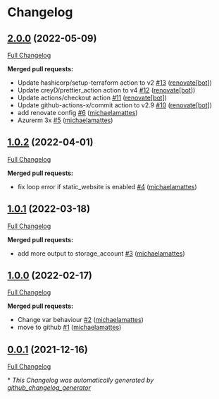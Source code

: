 # Changelog

## [2.0.0](https://github.com/T-Systems-MMS/terraform-azurerm-storage/tree/2.0.0) (2022-05-09)

[Full Changelog](https://github.com/T-Systems-MMS/terraform-azurerm-storage/compare/1.0.2...2.0.0)

**Merged pull requests:**

- Update hashicorp/setup-terraform action to v2 [\#13](https://github.com/T-Systems-MMS/terraform-azurerm-storage/pull/13) ([renovate[bot]](https://github.com/apps/renovate))
- Update creyD/prettier\_action action to v4 [\#12](https://github.com/T-Systems-MMS/terraform-azurerm-storage/pull/12) ([renovate[bot]](https://github.com/apps/renovate))
- Update actions/checkout action [\#11](https://github.com/T-Systems-MMS/terraform-azurerm-storage/pull/11) ([renovate[bot]](https://github.com/apps/renovate))
- Update github-actions-x/commit action to v2.9 [\#10](https://github.com/T-Systems-MMS/terraform-azurerm-storage/pull/10) ([renovate[bot]](https://github.com/apps/renovate))
- add renovate config [\#6](https://github.com/T-Systems-MMS/terraform-azurerm-storage/pull/6) ([michaelamattes](https://github.com/michaelamattes))
- Azurerm 3x [\#5](https://github.com/T-Systems-MMS/terraform-azurerm-storage/pull/5) ([michaelamattes](https://github.com/michaelamattes))

## [1.0.2](https://github.com/T-Systems-MMS/terraform-azurerm-storage/tree/1.0.2) (2022-04-01)

[Full Changelog](https://github.com/T-Systems-MMS/terraform-azurerm-storage/compare/1.0.1...1.0.2)

**Merged pull requests:**

- fix loop error if static\_website is enabled [\#4](https://github.com/T-Systems-MMS/terraform-azurerm-storage/pull/4) ([michaelamattes](https://github.com/michaelamattes))

## [1.0.1](https://github.com/T-Systems-MMS/terraform-azurerm-storage/tree/1.0.1) (2022-03-18)

[Full Changelog](https://github.com/T-Systems-MMS/terraform-azurerm-storage/compare/1.0.0...1.0.1)

**Merged pull requests:**

- add more output to storage\_account [\#3](https://github.com/T-Systems-MMS/terraform-azurerm-storage/pull/3) ([michaelamattes](https://github.com/michaelamattes))

## [1.0.0](https://github.com/T-Systems-MMS/terraform-azurerm-storage/tree/1.0.0) (2022-02-17)

[Full Changelog](https://github.com/T-Systems-MMS/terraform-azurerm-storage/compare/0.0.1...1.0.0)

**Merged pull requests:**

- Change var behaviour [\#2](https://github.com/T-Systems-MMS/terraform-azurerm-storage/pull/2) ([michaelamattes](https://github.com/michaelamattes))
- move to github [\#1](https://github.com/T-Systems-MMS/terraform-azurerm-storage/pull/1) ([michaelamattes](https://github.com/michaelamattes))

## [0.0.1](https://github.com/T-Systems-MMS/terraform-azurerm-storage/tree/0.0.1) (2021-12-16)

[Full Changelog](https://github.com/T-Systems-MMS/terraform-azurerm-storage/compare/cfd8018085c4154ec491cd259bd9eaa5d9575ace...0.0.1)



\* *This Changelog was automatically generated by [github_changelog_generator](https://github.com/github-changelog-generator/github-changelog-generator)*
